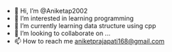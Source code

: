 - 👋 Hi, I’m @Aniketap2002
- 👀 I’m interested in learning programming
- 🌱 I’m currently learning data structure using cpp
- 💞️ I’m looking to collaborate on ...
- 📫 How to reach me aniketprajapati168@gmail.com


<!---
Aniketap2002/Aniketap2002 is a ✨ special ✨ repository because its `README.md` (this file) appears on your GitHub profile.
You can click the Preview link to take a look at your changes.
--->
